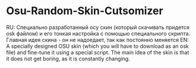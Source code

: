 # Osu-Random-Skin-Cutsomizer
RU: Специально разработанный осу скин (который скачивать придется osk файлом) и его тонкая настройка с помощью специального скрипта. Главная идея скина - он не надоедает, так как постоянно меняется
EN: A specially designed OSU skin (which you will have to download as an osk file) and fine-tune it using a special script. The main idea of the skin is that it does not get boring, as it is constantly changing.
